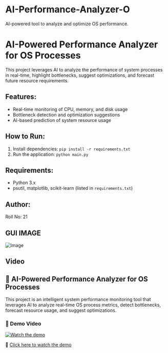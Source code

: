 # AI-Performance-Analyzer-O
AI-powered tool to analyze and optimize OS performance.
# AI-Powered Performance Analyzer for OS Processes

This project leverages AI to analyze the performance of system processes in real-time, highlight bottlenecks, suggest optimizations, and forecast future resource requirements.

## Features:
- Real-time monitoring of CPU, memory, and disk usage
- Bottleneck detection and optimization suggestions
- AI-based prediction of system resource usage

## How to Run:
1. Install dependencies: `pip install -r requirements.txt`
2. Run the application: `python main.py`

## Requirements:
- Python 3.x
- psutil, matplotlib, scikit-learn (listed in `requirements.txt`)

## Author:
Roll No: 21

## GUI IMAGE
![Image](https://github.com/user-attachments/assets/6c208998-b31b-43bc-8a9c-b2a69910c95e)

## Video
## 🚀 AI-Powered Performance Analyzer for OS Processes

This project is an intelligent system performance monitoring tool that leverages AI to analyze real-time OS process metrics, detect bottlenecks, forecast resource usage, and suggest optimizations.

### 🎥 Demo Video

[![Watch the demo](https://img.youtube.com/vi/f4jWUuEEPsE/0.jpg)](https://youtu.be/f4jWUuEEPsE)

🔗 [Click here to watch the demo](https://youtu.be/f4jWUuEEPsE)

